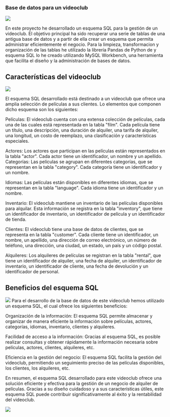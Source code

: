### Base de datos para un videoclub
![](https://github.com/illegalvoidundead/Videoclub/blob/main/images/video-rentals.jpg)

En este proyecto he desarrollado un esquema SQL para la  gestión de un videoclub. El objetivo principal ha sido recuperar una serie de tablas de una antigua base de datos y a partir de ella crear un esquema que permita administrar eficientemente el negocio. Para la limpieza, transformacion y organización de las tablas he utilizado la librería Pandas de Python de y esquema SQL lo he creado utilizando MySQL Workbench, una herramienta que facilita el diseño y la administración de bases de datos.



## Características del videoclub
![](https://github.com/illegalvoidundead/Videoclub/blob/main/images/videoclub.jpeg)

El esquema SQL desarrollado está destinado a un videoclub que ofrece una amplia selección de películas a sus clientes. Lo elementos que componen dicho esquema son los siguientes:

Películas: El videoclub cuenta con una extensa colección de películas, cada una de las cuales está representada en la tabla "film". Cada película tiene un título, una descripción, una duración de alquiler, una tarifa de alquiler, una longitud, un costo de reemplazo, una clasificación y características especiales.

Actores: Los actores que participan en las películas están representados en la tabla "actor". Cada actor tiene un identificador, un nombre y un apellido.
Categorías: Las películas se agrupan en diferentes categorías, que se representan en la tabla "category". Cada categoría tiene un identificador y un nombre.

Idiomas: Las películas están disponibles en diferentes idiomas, que se representan en la tabla "language". Cada idioma tiene un identificador y un nombre.

Inventario: El videoclub mantiene un inventario de las películas disponibles para alquilar. Esta información se registra en la tabla "inventory", que tiene un identificador de inventario, un identificador de película y un identificador de tienda.

Clientes: El videoclub tiene una base de datos de clientes, que se representa en la tabla "customer". Cada cliente tiene un identificador, un nombre, un apellido, una dirección de correo electrónico, un número de teléfono, una dirección, una ciudad, un estado, un país y un código postal.

Alquileres: Los alquileres de películas se registran en la tabla "rental", que tiene un identificador de alquiler, una fecha de alquiler, un identificador de inventario, un identificador de cliente, una fecha de devolución y un identificador de personal.


## Beneficios del esquema SQL
![](https://github.com/illegalvoidundead/Videoclub/blob/main/images/videoclub.jpeg)
Para el desarrollo de la base de datos de este videoclub hemos utilizado un esquema SQL, el cual ofrece los siguientes beneficios:

Organización de la información: El esquema SQL permite almacenar y organizar de manera eficiente la información sobre películas, actores, categorías, idiomas, inventario, clientes y alquileres.

Facilidad de acceso a la información: Gracias al esquema SQL, es posible realizar consultas y obtener rápidamente la información necesaria sobre películas, actores, clientes, alquileres, etc.

Eficiencia en la gestión del negocio: El esquema SQL facilita la gestión del videoclub, permitiendo un seguimiento preciso de las películas disponibles, los clientes, los alquileres, etc.

En resumen, el esquema SQL desarrollado para este videoclub ofrece una solución eficiente y efectiva para la gestión de un negocio de alquiler de películas. Gracias a su diseño cuidadoso y a sus características útiles, este esquema SQL puede contribuir significativamente al éxito y la rentabilidad del videoclub.

![](https://github.com/illegalvoidundead/Videoclub/blob/main/images/videodrome07.gif)
